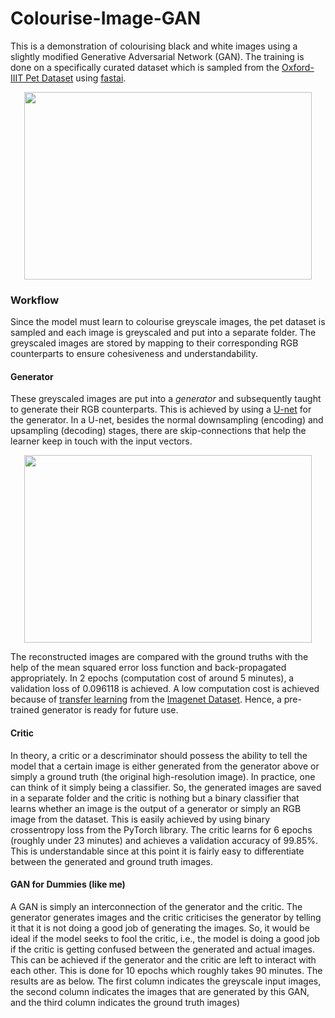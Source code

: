 # Colourise-Image-GAN
This is a demonstration of colourising black and white images using a slightly modified Generative Adversarial Network (GAN). The training is done on a specifically curated dataset which is sampled from the [Oxford-IIIT Pet Dataset](https://www.robots.ox.ac.uk/~vgg/data/pets/) using [fastai](https://github.com/fastai).
<p align="center">
  <img width="460" height="300" src="https://github.com/piyushmishra12/Colourise-Image-GAN/blob/master/Screenshot%202019-12-10%20at%208.53.18%20PM.png">
</p>

### Workflow
Since the model must learn to colourise greyscale images, the pet dataset is sampled and each image is greyscaled and put into a separate folder. The greyscaled images are stored by mapping to their corresponding RGB counterparts to ensure cohesiveness and understandability.

#### Generator
These greyscaled images are put into a *generator* and subsequently taught to generate their RGB counterparts. This is achieved by using a [U-net](https://link.springer.com/chapter/10.1007/978-3-319-24574-4_28) for the generator. In a U-net, besides the normal downsampling (encoding) and upsampling (decoding) stages, there are skip-connections that help the learner keep in touch with the input vectors. 

<p align="center">
  <img width="460" height="300" src="https://github.com/piyushmishra12/Colourise-Image-GAN/blob/master/unet.png">
</p>

The reconstructed images are compared with the ground truths with the help of the mean squared error loss function and back-propagated appropriately. In 2 epochs (computation cost of around 5 minutes), a validation loss of 0.096118 is achieved. A low computation cost is achieved because of [transfer learning](https://machinelearningmastery.com/transfer-learning-for-deep-learning/) from the [Imagenet Dataset](http://www.image-net.org). Hence, a pre-trained generator is ready for future use.

#### Critic
In theory, a critic or a descriminator should possess the ability to tell the model that a certain image is either generated from the generator above or simply a ground truth (the original high-resolution image). In practice, one can think of it simply being a classifier. So, the generated images are saved in a separate folder and the critic is nothing but a binary classifier that learns whether an image is the output of a generator or simply an RGB image from the dataset. This is easily achieved by using binary crossentropy loss from the PyTorch library. The critic learns for 6 epochs (roughly under 23 minutes) and achieves a validation accuracy of 99.85%. This is understandable since at this point it is fairly easy to differentiate between the generated and ground truth images.

#### GAN for Dummies (like me)
A GAN is simply an interconnection of the generator and the critic. The generator generates images and the critic criticises the generator by telling it that it is not doing a good job of generating the images. So, it would be ideal if the model seeks to fool the critic, i.e., the model is doing a good job if the critic is getting confused between the generated and actual images. This can be achieved if the generator and the critic are left to interact with each other. This is done for 10 epochs which roughly takes 90 minutes. The results are as below. The first column indicates the greyscale input images, the second column indicates the images that are generated by this GAN, and the third column indicates the ground truth images)
